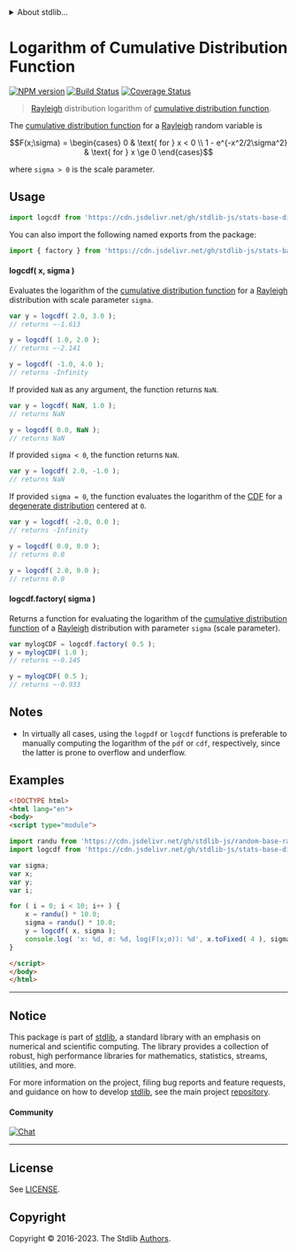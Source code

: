 <!--

@license Apache-2.0

Copyright (c) 2018 The Stdlib Authors.

Licensed under the Apache License, Version 2.0 (the "License");
you may not use this file except in compliance with the License.
You may obtain a copy of the License at

   http://www.apache.org/licenses/LICENSE-2.0

Unless required by applicable law or agreed to in writing, software
distributed under the License is distributed on an "AS IS" BASIS,
WITHOUT WARRANTIES OR CONDITIONS OF ANY KIND, either express or implied.
See the License for the specific language governing permissions and
limitations under the License.

-->


<details>
  <summary>
    About stdlib...
  </summary>
  <p>We believe in a future in which the web is a preferred environment for numerical computation. To help realize this future, we've built stdlib. stdlib is a standard library, with an emphasis on numerical and scientific computation, written in JavaScript (and C) for execution in browsers and in Node.js.</p>
  <p>The library is fully decomposable, being architected in such a way that you can swap out and mix and match APIs and functionality to cater to your exact preferences and use cases.</p>
  <p>When you use stdlib, you can be absolutely certain that you are using the most thorough, rigorous, well-written, studied, documented, tested, measured, and high-quality code out there.</p>
  <p>To join us in bringing numerical computing to the web, get started by checking us out on <a href="https://github.com/stdlib-js/stdlib">GitHub</a>, and please consider <a href="https://opencollective.com/stdlib">financially supporting stdlib</a>. We greatly appreciate your continued support!</p>
</details>

# Logarithm of Cumulative Distribution Function

[![NPM version][npm-image]][npm-url] [![Build Status][test-image]][test-url] [![Coverage Status][coverage-image]][coverage-url] <!-- [![dependencies][dependencies-image]][dependencies-url] -->

> [Rayleigh][rayleigh-distribution] distribution logarithm of [cumulative distribution function][cdf].

<section class="intro">

The [cumulative distribution function][cdf] for a [Rayleigh][rayleigh-distribution] random variable is

<!-- <equation class="equation" label="eq:rayleigh_cdf" align="center" raw="F(x;\sigma) = \begin{cases} 0 & \text{ for } x < 0 \\ 1 - e^{-x^2/2\sigma^2} & \text{ for } x \ge 0 \end{cases}" alt="Cumulative distribution function for a Rayleigh distribution."> -->

```math
F(x;\sigma) = \begin{cases} 0 & \text{ for } x < 0 \\ 1 - e^{-x^2/2\sigma^2} & \text{ for } x \ge 0 \end{cases}
```

<!-- <div class="equation" align="center" data-raw-text="F(x;\sigma) = \begin{cases} 0 &amp; \text{ for } x &lt; 0 \\ 1 - e^{-x^2/2\sigma^2} &amp; \text{ for } x \ge 0 \end{cases}" data-equation="eq:rayleigh_cdf">
    <img src="https://cdn.jsdelivr.net/gh/stdlib-js/stdlib@51534079fef45e990850102147e8945fb023d1d0/lib/node_modules/@stdlib/stats/base/dists/rayleigh/logcdf/docs/img/equation_rayleigh_cdf.svg" alt="Cumulative distribution function for a Rayleigh distribution.">
    <br>
</div> -->

<!-- </equation> -->

where `sigma > 0` is the scale parameter.

</section>

<!-- /.intro -->



<section class="usage">

## Usage

```javascript
import logcdf from 'https://cdn.jsdelivr.net/gh/stdlib-js/stats-base-dists-rayleigh-logcdf@v0.1.0-esm/index.mjs';
```

You can also import the following named exports from the package:

```javascript
import { factory } from 'https://cdn.jsdelivr.net/gh/stdlib-js/stats-base-dists-rayleigh-logcdf@v0.1.0-esm/index.mjs';
```

#### logcdf( x, sigma )

Evaluates the logarithm of the [cumulative distribution function][cdf] for a [Rayleigh][rayleigh-distribution] distribution with scale parameter `sigma`.

```javascript
var y = logcdf( 2.0, 3.0 );
// returns ~-1.613

y = logcdf( 1.0, 2.0 );
// returns ~-2.141

y = logcdf( -1.0, 4.0 );
// returns -Infinity
```

If provided `NaN` as any argument, the function returns `NaN`.

```javascript
var y = logcdf( NaN, 1.0 );
// returns NaN

y = logcdf( 0.0, NaN );
// returns NaN
```

If provided `sigma < 0`, the function returns `NaN`.

```javascript
var y = logcdf( 2.0, -1.0 );
// returns NaN
```

If provided `sigma = 0`, the function evaluates the logarithm of the [CDF][cdf] for a [degenerate distribution][degenerate-distribution] centered at `0`.

```javascript
var y = logcdf( -2.0, 0.0 );
// returns -Infinity

y = logcdf( 0.0, 0.0 );
// returns 0.0

y = logcdf( 2.0, 0.0 );
// returns 0.0
```

#### logcdf.factory( sigma )

Returns a function for evaluating the logarithm of the [cumulative distribution function][cdf] of a [Rayleigh][rayleigh-distribution] distribution with parameter `sigma` (scale parameter).

```javascript
var mylogCDF = logcdf.factory( 0.5 );
y = mylogCDF( 1.0 );
// returns ~-0.145

y = mylogCDF( 0.5 );
// returns ~-0.933
```

</section>

<!-- /.usage -->

<section class="notes">

## Notes

-   In virtually all cases, using the `logpdf` or `logcdf` functions is preferable to manually computing the logarithm of the `pdf` or `cdf`, respectively, since the latter is prone to overflow and underflow.

</section>

<!-- /.notes -->

<section class="examples">

## Examples

<!-- eslint no-undef: "error" -->

```html
<!DOCTYPE html>
<html lang="en">
<body>
<script type="module">

import randu from 'https://cdn.jsdelivr.net/gh/stdlib-js/random-base-randu@esm/index.mjs';
import logcdf from 'https://cdn.jsdelivr.net/gh/stdlib-js/stats-base-dists-rayleigh-logcdf@v0.1.0-esm/index.mjs';

var sigma;
var x;
var y;
var i;

for ( i = 0; i < 10; i++ ) {
    x = randu() * 10.0;
    sigma = randu() * 10.0;
    y = logcdf( x, sigma );
    console.log( 'x: %d, σ: %d, log(F(x;σ)): %d', x.toFixed( 4 ), sigma.toFixed( 4 ), y.toFixed( 4 ) );
}

</script>
</body>
</html>
```

</section>

<!-- /.examples -->

<!-- Section for related `stdlib` packages. Do not manually edit this section, as it is automatically populated. -->

<section class="related">

</section>

<!-- /.related -->

<!-- Section for all links. Make sure to keep an empty line after the `section` element and another before the `/section` close. -->


<section class="main-repo" >

* * *

## Notice

This package is part of [stdlib][stdlib], a standard library with an emphasis on numerical and scientific computing. The library provides a collection of robust, high performance libraries for mathematics, statistics, streams, utilities, and more.

For more information on the project, filing bug reports and feature requests, and guidance on how to develop [stdlib][stdlib], see the main project [repository][stdlib].

#### Community

[![Chat][chat-image]][chat-url]

---

## License

See [LICENSE][stdlib-license].


## Copyright

Copyright &copy; 2016-2023. The Stdlib [Authors][stdlib-authors].

</section>

<!-- /.stdlib -->

<!-- Section for all links. Make sure to keep an empty line after the `section` element and another before the `/section` close. -->

<section class="links">

[npm-image]: http://img.shields.io/npm/v/@stdlib/stats-base-dists-rayleigh-logcdf.svg
[npm-url]: https://npmjs.org/package/@stdlib/stats-base-dists-rayleigh-logcdf

[test-image]: https://github.com/stdlib-js/stats-base-dists-rayleigh-logcdf/actions/workflows/test.yml/badge.svg?branch=v0.1.0
[test-url]: https://github.com/stdlib-js/stats-base-dists-rayleigh-logcdf/actions/workflows/test.yml?query=branch:v0.1.0

[coverage-image]: https://img.shields.io/codecov/c/github/stdlib-js/stats-base-dists-rayleigh-logcdf/main.svg
[coverage-url]: https://codecov.io/github/stdlib-js/stats-base-dists-rayleigh-logcdf?branch=main

<!--

[dependencies-image]: https://img.shields.io/david/stdlib-js/stats-base-dists-rayleigh-logcdf.svg
[dependencies-url]: https://david-dm.org/stdlib-js/stats-base-dists-rayleigh-logcdf/main

-->

[chat-image]: https://img.shields.io/gitter/room/stdlib-js/stdlib.svg
[chat-url]: https://app.gitter.im/#/room/#stdlib-js_stdlib:gitter.im

[stdlib]: https://github.com/stdlib-js/stdlib

[stdlib-authors]: https://github.com/stdlib-js/stdlib/graphs/contributors

[umd]: https://github.com/umdjs/umd
[es-module]: https://developer.mozilla.org/en-US/docs/Web/JavaScript/Guide/Modules

[deno-url]: https://github.com/stdlib-js/stats-base-dists-rayleigh-logcdf/tree/deno
[umd-url]: https://github.com/stdlib-js/stats-base-dists-rayleigh-logcdf/tree/umd
[esm-url]: https://github.com/stdlib-js/stats-base-dists-rayleigh-logcdf/tree/esm
[branches-url]: https://github.com/stdlib-js/stats-base-dists-rayleigh-logcdf/blob/main/branches.md

[stdlib-license]: https://raw.githubusercontent.com/stdlib-js/stats-base-dists-rayleigh-logcdf/main/LICENSE

[degenerate-distribution]: https://en.wikipedia.org/wiki/Degenerate_distribution

[cdf]: https://en.wikipedia.org/wiki/Cumulative_distribution_function

[rayleigh-distribution]: https://en.wikipedia.org/wiki/Rayleigh_distribution

</section>

<!-- /.links -->
